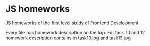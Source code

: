 # JS homeworks
JS homeworks of the first level study of Frontend Development

Every file has homework description on the top. 
For task 10 and 12 homework description contains in task10.jpg and task13.jpg
